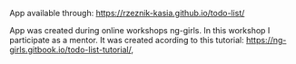 App available through: https://rzeznik-kasia.github.io/todo-list/

App was created during online workshops ng-girls. In this workshop I participate as a mentor. It was created acording to this tutorial: https://ng-girls.gitbook.io/todo-list-tutorial/, 
